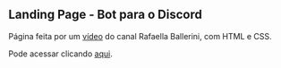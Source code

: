 ## Landing Page - Bot para o Discord

Página feita por um [vídeo](https://www.youtube.com/watch?v=llF6vD-RljE&ab_channel=RafaellaBallerini) do canal Rafaella Ballerini, com HTML e CSS.

Pode acessar clicando [aqui](https://gabrielalimact.github.io/landing-page/).

